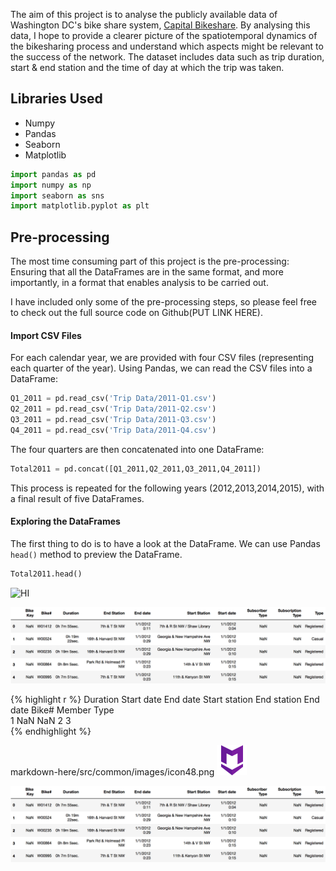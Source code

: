 The aim of this project is to analyse the publicly available data of Washington DC's bike share system, [Capital Bikeshare](https://www.capitalbikeshare.com). By analysing this data, I hope to provide a clearer picture of the spatiotemporal dynamics of the bikesharing process and understand which aspects might be relevant to the success of the network. The dataset includes data such as trip duration, start & end station and the time of day at which the trip was taken.

## Libraries Used

- Numpy
- Pandas
- Seaborn
- Matplotlib

```python
import pandas as pd
import numpy as np
import seaborn as sns
import matplotlib.pyplot as plt
```

## Pre-processing

The most time consuming part of this project is the pre-processing: Ensuring that all the DataFrames are in the same format, and more importantly, in a format that enables analysis to be carried out.

I have included only some of the pre-processing steps, so please feel free to check out the full source code on Github(PUT LINK HERE).

#### Import CSV Files

For each calendar year, we are provided with four CSV files (representing each quarter of the year). Using Pandas, we can read the CSV files into a DataFrame:

```python
Q1_2011 = pd.read_csv('Trip Data/2011-Q1.csv')
Q2_2011 = pd.read_csv('Trip Data/2011-Q2.csv')
Q3_2011 = pd.read_csv('Trip Data/2011-Q3.csv')
Q4_2011 = pd.read_csv('Trip Data/2011-Q4.csv')
```
The four quarters are then concatenated into one DataFrame:

```python
Total2011 = pd.concat([Q1_2011,Q2_2011,Q3_2011,Q4_2011])
```
This process is repeated for the following years (2012,2013,2014,2015), with a final result of five DataFrames.

#### Exploring the DataFrames

The first thing to do is to have a look at the DataFrame. We can use Pandas `head()` method to preview the DataFrame.

```python
Total2011.head()
```
![HI](https://github.com/jack-morgan/Personal-Website/gh-pages/Images/df11head.png "Hi")

![2](https://github.com/jack-morgan/Personal-Website/raw/gh-pages/Images/df11head.png "2")

{% highlight r %}
    Duration        Start date     End date     Start station       End station     End date   Bike#   Member Type     
1   NaN           NaN
2
3   
{% endhighlight %}

markdown-here/src/common/images/icon48.png
![alt text](https://github.com/adam-p/markdown-here/raw/master/src/common/images/icon48.png "Logo Title Text 1")

![2](https://github.com/jack-morgan/Personal-Website/raw/master/Images/df11head.png "yo")



